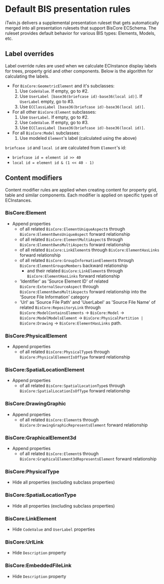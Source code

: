 # Default BIS presentation rules

iTwin.js delivers a supplemental presentation ruleset that gets automatically merged into all presentation rulesets that support BisCore ECSchema. The ruleset provides default behavior for various BIS types: Elements, Models, etc.

## Label overrides

Label override rules are used when we calculate ECInstance display labels for trees, property grid and other components. Below is the algorithm for calculating the labels.

- For `BisCore:GeometricElement` and it's subclasses:
  1. Use `CodeValue`. If empty, go to #2.
  2. Use `UserLabel [base36(briefcase id)-base36(local id)]`. If `UserLabel` empty, go to #3.
  3. Use `ECClassLabel [base36(briefcase id)-base36(local id)]`.
- For all other `BisCore:Element` subclasses:
  1. Use `UserLabel`. If empty, go to #2.
  2. Use `CodeValue`. If empty, go to #3.
  3. Use `ECClassLabel [base36(briefcase id)-base36(local id)]`.
- For all `BisCore:Model` subclasses:
  1. Use modeled `Element`'s label (calculated using the above)

`briefcase id` and `local id` are calculated from `Element`'s id:

- `briefcase id = element id >> 40`
- `local id = element id & (1 << 40 - 1)`

## Content modifiers

Content modifier rules are applied when creating content for property grid, table and similar components. Each modifier is applied on specific types of ECInstances.

### BisCore:Element

- Append properties
  - of all related `BisCore:ElementUniqueAspect`s through `BisCore:ElementOwnsUniqueAspect` forward relationship
  - of all related `BisCore:ElementMultiAspect`s through `BisCore:ElementOwnsMultiAspects` forward relationship
  - of all related `BisCore:LinkElement`s through `BisCore:ElementHasLinks` forward relationship
  - of all related `BisCore:GroupInformationElement`s through `BisCore:ElementGroupsMembers` backward relationship
    - and their related `BisCore:LinkElement`s through `BisCore:ElementHasLinks` forward relationship
  - 'Identifier' as 'Source Element ID' of related `BisCore:ExternalSourceAspect` through `BisCore:ElementOwnsMultiAspects` forward relationship into the 'Source File Information' category
  - 'Url' as 'Source File Path' and 'UserLabel' as 'Source File Name' of related `BisCore:RepositoryLink` through `BisCore:ModelContainsElements` -> `BisCore:Model` -> `BisCore:ModelModelsElement` -> `BisCore:PhysicalPartition | BisCore:Drawing` -> `BisCore:ElementHasLinks` path.

### BisCore:PhysicalElement

- Append properties
  - of all related `BisCore:PhysicalType`s through `BisCore:PhysicalElementIsOfType` forward relationship

### BisCore:SpatialLocationElement

- Append properties
  - of all related `BisCore:SpatialLocationType`s through `BisCore:SpatialLocationIsOfType` forward relationship

### BisCore:DrawingGraphic

- Append properties
  - of all related `BisCore:Element`s through `BisCore:DrawingGraphicRepresentsElement` forward relationship

### BisCore:GraphicalElement3d

- Append properties
  - of all related `BisCore:Element`s through `BisCore:GraphicalElement3dRepresentsElement` forward relationship

### BisCore:PhysicalType

- Hide all properties (excluding subclass properties)

### BisCore:SpatialLocationType

- Hide all properties (excluding subclass properties)

### BisCore:LinkElement

- Hide `CodeValue` and `UserLabel` properties

### BisCore:UrlLink

- Hide `Description` property

### BisCore:EmbeddedFileLink

- Hide `Description` property
